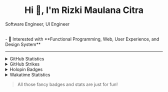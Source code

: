 <h1 align="center">Hi 👋, I'm Rizki Maulana Citra</h1>

Software Engineer, UI Engineer
<!-- p align="left"> <img src="https://komarev.com/ghpvc/?username=rimzzlabs&label=Profile%20views&color=0e75b6&style=flat" alt="rizkimcitraa" /> </p> -->

<br />
- 👀 Interested with **Functional Programming, Web, User Experience, and Design System**

<hr />

<details>
  <summary>GitHub Statistics</summary>
  
  <hr />
  <p align="left">
    &nbsp;<img src="https://github-readme-stats.vercel.app/api?username=rimzzlabs&show_icons=true" alt="rizkimcitraa" />
  </p>

  <p align="left">
    <img height="154" src="https://github-readme-stats.vercel.app/api/top-langs/?username=rimzzlabs&layout=compact&hide=php,scss,shell&langs_count=7" />
  </p>
</details>

<details>
  <summary>GitHub Strikes</summary>
  
  <hr />
  <p align="left">
    <img src="https://github-readme-streak-stats.herokuapp.com/?user=rimzzlabs" alt="rimzzlabs stats" />
  </p>
</details>

<details>
  <summary>
    Holopin Badges
  </summary>
  
  <hr />
  
  [![@rimzzlabs's Holopin board](https://holopin.me/rizkimcitra)](https://holopin.io/@rizkimcitra)
</details>

<details>
  <summary>Wakatime Statistics</summary>
  
- Languages overall
  <hr />
  
  <p align="left">
    <img src="https://wakatime.com/share/@rizkimcitra/90c2e551-9021-4c2e-a087-12625f6453ef.png" alt="Wakatime Stats" />
  </p>
</details>

> All those fancy badges and stats are just for fun!
